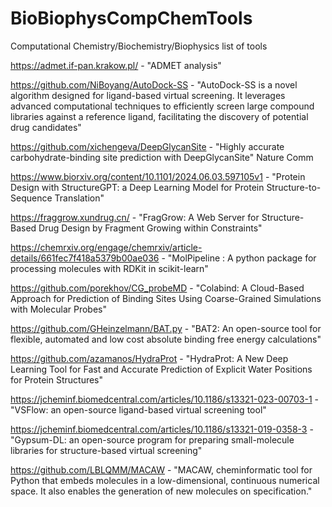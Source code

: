# BioBiophysCompChemTools
Computational Chemistry/Biochemistry/Biophysics list of tools 

https://admet.if-pan.krakow.pl/ - "ADMET analysis"

https://github.com/NiBoyang/AutoDock-SS - "AutoDock-SS is a novel algorithm designed for ligand-based virtual screening. It leverages advanced computational techniques to efficiently screen large compound libraries against a reference ligand, facilitating the discovery of potential drug candidates"

https://github.com/xichengeva/DeepGlycanSite - "Highly accurate carbohydrate-binding site prediction with DeepGlycanSite" Nature Comm

https://www.biorxiv.org/content/10.1101/2024.06.03.597105v1 - "Protein Design with StructureGPT: a Deep Learning Model for Protein Structure-to-Sequence Translation"

https://fraggrow.xundrug.cn/ - "FragGrow: A Web Server for Structure-Based Drug Design by Fragment Growing within Constraints"

https://chemrxiv.org/engage/chemrxiv/article-details/661fec7f418a5379b00ae036 - "MolPipeline : A python package for processing molecules with RDKit in scikit-learn"

https://github.com/porekhov/CG_probeMD - "Colabind: A Cloud-Based Approach for Prediction of Binding Sites Using Coarse-Grained Simulations with Molecular Probes"

https://github.com/GHeinzelmann/BAT.py - "BAT2: An open-source tool for flexible, automated and low cost absolute binding free energy calculations"

https://github.com/azamanos/HydraProt - "HydraProt: A New Deep Learning Tool for Fast and Accurate Prediction of Explicit Water Positions for Protein Structures"

https://jcheminf.biomedcentral.com/articles/10.1186/s13321-023-00703-1 - "VSFlow: an open-source ligand-based virtual screening tool"

https://jcheminf.biomedcentral.com/articles/10.1186/s13321-019-0358-3 - "Gypsum-DL: an open-source program for preparing small-molecule libraries for structure-based virtual screening"

https://github.com/LBLQMM/MACAW - "MACAW, cheminformatic tool for Python that embeds molecules in a low-dimensional, continuous numerical space. It also enables the generation of new molecules on specification."


